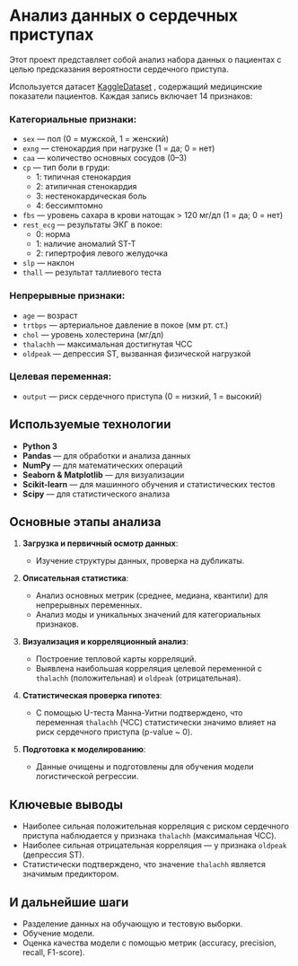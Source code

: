 # Анализ данных о сердечных приступах

Этот проект представляет собой анализ набора данных о пациентах с целью предсказания вероятности сердечного приступа. 

Используется датасет [KaggleDataset](https://www.kaggle.com/datasets/rashikrahmanpritom/heart-attack-analysis-prediction-dataset)
, содержащий медицинские показатели пациентов. Каждая запись включает 14 признаков:

### Категориальные признаки:
- `sex` — пол (0 = мужской, 1 = женский)
- `exng` — стенокардия при нагрузке (1 = да; 0 = нет)
- `caa` — количество основных сосудов (0–3)
- `cp` — тип боли в груди:
  - 1: типичная стенокардия
  - 2: атипичная стенокардия
  - 3: нестенокардическая боль
  - 4: бессимптомно
- `fbs` — уровень сахара в крови натощак > 120 мг/дл (1 = да; 0 = нет)
- `rest_ecg` — результаты ЭКГ в покое:
  - 0: норма
  - 1: наличие аномалий ST-T
  - 2: гипертрофия левого желудочка
- `slp` — наклон
- `thall` — результат таллиевого теста

### Непрерывные признаки:
- `age` — возраст
- `trtbps` — артериальное давление в покое (мм рт. ст.)
- `chol` — уровень холестерина (мг/дл)
- `thalachh` — максимальная достигнутая ЧСС
- `oldpeak` — депрессия ST, вызванная физической нагрузкой

### Целевая переменная:
- `output` — риск сердечного приступа (0 = низкий, 1 = высокий)

## Используемые технологии

- **Python 3**
- **Pandas** — для обработки и анализа данных
- **NumPy** — для математических операций
- **Seaborn & Matplotlib** — для визуализации
- **Scikit-learn** — для машинного обучения и статистических тестов
- **Scipy** — для статистического анализа

##  Основные этапы анализа

1. **Загрузка и первичный осмотр данных**:
   - Изучение структуры данных, проверка на дубликаты.

2. **Описательная статистика**:
   - Анализ основных метрик (среднее, медиана, квантили) для непрерывных переменных.
   - Анализ моды и уникальных значений для категориальных признаков.

3. **Визуализация и корреляционный анализ**:
   - Построение тепловой карты корреляций.
   - Выявлена наибольшая корреляция целевой переменной с `thalachh` (положительная) и `oldpeak` (отрицательная).

4. **Статистическая проверка гипотез**:
   - С помощью U-теста Манна-Уитни подтверждено, что переменная `thalachh` (ЧСС) статистически значимо влияет на риск сердечного приступа (p-value ~ 0).

5. **Подготовка к моделированию**:
   - Данные очищены и подготовлены для обучения модели логистической регрессии.

##  Ключевые выводы

- Наиболее сильная положительная корреляция с риском сердечного приступа наблюдается у признака `thalachh` (максимальная ЧСС).
- Наиболее сильная отрицательная корреляция — у признака `oldpeak` (депрессия ST).
- Статистически подтверждено, что значение `thalachh` является значимым предиктором.


## И дальнейшие шаги
- Разделение данных на обучающую и тестовую выборки.
- Обучение модели.
- Оценка качества модели с помощью метрик (accuracy, precision, recall, F1-score).
